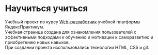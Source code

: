 # Научиться учиться

Учебный проект по курсу [Web-разработчик](https://practicum.yandex.ru/web/)  учебной платформы ЯндексПрактикум.  
Учебная страница создана для ознакомления пользователей с эффективными подходами к обучению и мотивации к саморазвитию и приобретению новых навыков.  
При создании проекта изспользовались технологии HTML, CSS и git.
